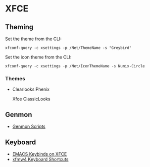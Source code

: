 # XFCE

## Theming
Set the theme from the CLI:

``xfconf-query -c xsettings -p /Net/ThemeName -s "Greybird"``

Set the icon theme from the CLI:

``xfconf-query -c xsettings -p /Net/IconThemeName -s Numix-Circle``

### Themes

* Clearlooks Phenix

    Xfce ClassicLooks



## Genmon

* [Genmon Scripts](https://github.com/eam-00/Util-scripts/tree/master/Genmon)

## Keyboard
* [EMACS Keybinds on XFCE](https://github.com/eam-00/Linux-Notes/blob/main/Keyboard/linux-notes-keyboard.md#emacs-keybindings-on-xfce)
* [xfmw4 Keyboard Shortcuts](https://github.com/eam-00/Linux-Notes/blob/main/Keyboard/linux-notes-keyboard.md#xfce-window-manager-keyboard-shortcuts)

